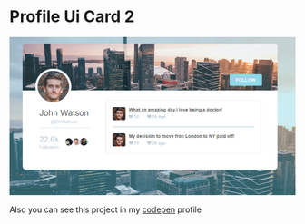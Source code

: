 # Profile Ui Card 2

![profile card](card.png)

Also you can see this project in my [codepen](https://codepen.io/busramemis/pen/qKWYbJ) profile